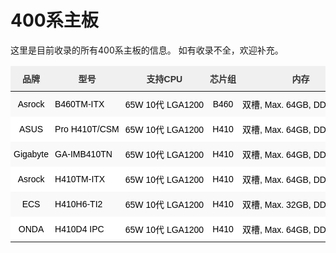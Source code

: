 # 400系主板

这里是目前收录的所有400系主板的信息。
如有收录不全，欢迎补充。

<style type="text/css">
.tg  {border-collapse:collapse;border-color:#ccc;border-spacing:0;}
.tg td{background-color:#fff;border-bottom-width:1px;border-color:#ccc;border-style:solid;border-top-width:1px;
  border-width:0px;color:#333;font-family:Arial, sans-serif;font-size:14px;overflow:hidden;padding:10px 5px;
  word-break:keep-all;white-space:nowrap;}
.tg th{background-color:#f0f0f0;border-bottom-width:1px;border-color:#ccc;border-style:solid;border-top-width:1px;
  border-width:0px;color:#333;font-family:Arial, sans-serif;font-size:14px;font-weight:normal;overflow:hidden;
  padding:10px 5px;word-break:keep-all;white-space:nowrap;}
.tg .tg-z4i2{border-color:#ffffff;text-align:left;vertical-align:middle}
.tg .tg-939m{background-color:#f9f9f9;border-color:#ffffff;color:#333;text-align:center;vertical-align:middle}
.tg .tg-aw21{border-color:#ffffff;font-weight:bold;text-align:center;vertical-align:top}
.tg .tg-pwav{background-color:#f9f9f9;border-color:#ffffff;text-align:center;vertical-align:middle}
.tg .tg-zbbp{background-color:#f9f9f9;border-color:#ffffff;text-align:left;vertical-align:middle}
.tg .tg-v0mg{border-color:#ffffff;text-align:center;vertical-align:middle}
.tg .tg-tv2j{border-color:#ffffff;color:#333;text-align:center;vertical-align:top}
.tg .tg-dvqx{background-color:#f9f9f9;border-color:#ffffff;text-align:center;vertical-align:top}
</style>
<table class="tg">
<thead>
  <tr>
    <th class="tg-aw21">品牌</th>
    <th class="tg-aw21">型号</th>
    <th class="tg-aw21">支持CPU</th>
    <th class="tg-aw21">芯片组</th>
    <th class="tg-aw21">内存</th>
    <th class="tg-aw21">通道</th>
    <th class="tg-aw21">HDMI接口</th>
    <th class="tg-aw21">DP接口</th>
    <th class="tg-aw21">其他显示接口</th>
    <th class="tg-aw21">LAN</th>
    <th class="tg-aw21"> PCI Express </th>
    <th class="tg-aw21">WIFI/BT</th>
    <th class="tg-aw21">M.2 规格</th>
    <th class="tg-aw21">速度</th>
    <th class="tg-aw21">mini PCIe/mSATA</th>
    <th class="tg-aw21">SATA</th>
    <th class="tg-aw21">USB 3</th>
    <th class="tg-aw21">USB 2</th>
    <th class="tg-aw21">其他</th>
    <th class="tg-aw21">备注</th>
  </tr>
</thead>
<tbody>
  <tr>
    <td class="tg-pwav"><span style="font-weight:400;font-style:normal;text-decoration:none;color:black">Asrock</span></td>
    <td class="tg-zbbp"><span style="font-weight:400;font-style:normal;text-decoration:none;color:black">B460TM-ITX</span></td>
    <td class="tg-zbbp"><span style="font-weight:400;font-style:normal;text-decoration:none;color:black">65W 10代 LGA1200</span></td>
    <td class="tg-pwav"><span style="font-weight:400;font-style:normal;text-decoration:none;color:black">B460</span></td>
    <td class="tg-pwav"><span style="font-weight:400;font-style:normal;text-decoration:none;color:black">双槽, Max. 64GB, DDR4 2933</span>  </td>
    <td class="tg-pwav"><span style="font-weight:400;font-style:normal;text-decoration:none;color:black">双</span></td>
    <td class="tg-pwav"><span style="font-weight:400;font-style:normal;text-decoration:none;color:black">1 x HDMI 1.4b </span></td>
    <td class="tg-pwav"><span style="font-weight:400;font-style:normal;text-decoration:none;color:black">无</span></td>
    <td class="tg-pwav"><span style="font-weight:400;font-style:normal;text-decoration:none;color:black">1 x LVDS </span></td>
    <td class="tg-pwav"><span style="font-weight:400;font-style:normal;text-decoration:none;color:black">1 x RTL8111H</span> </td>
    <td class="tg-pwav"><span style="font-weight:400;font-style:normal;text-decoration:none;color:black">无</span></td>
    <td class="tg-pwav"><span style="font-weight:400;font-style:normal;text-decoration:none;color:black">1 x M.2 2230</span> </td>
    <td class="tg-pwav"><span style="font-weight:400;font-style:normal;text-decoration:none;color:black">1 x 2260/2280</span></td>
    <td class="tg-pwav"><span style="font-weight:400;font-style:normal;text-decoration:none;color:black">x4</span></td>
    <td class="tg-939m"><span style="font-weight:400;font-style:normal;text-decoration:none;color:black">无</span></td>
    <td class="tg-pwav"><span style="font-weight:400;font-style:normal;text-decoration:none;color:black">2 x SATA 6Gb/s</span></td>
    <td class="tg-pwav"><span style="font-weight:400;font-style:normal;text-decoration:none;color:black">3.2 x4</span></td>
    <td class="tg-pwav"><span style="font-weight:400;font-style:normal;text-decoration:none;color:black">无</span></td>
    <td class="tg-pwav"></td>
    <td class="tg-pwav"></td>
  </tr>
  <tr>
    <td class="tg-v0mg"><span style="font-weight:400;font-style:normal;text-decoration:none;color:black">ASUS</span></td>
    <td class="tg-z4i2"><span style="font-weight:400;font-style:normal;text-decoration:none;color:black">Pro H410T/CSM</span></td>
    <td class="tg-z4i2"><span style="font-weight:400;font-style:normal;text-decoration:none;color:black">65W 10代 LGA1200</span></td>
    <td class="tg-v0mg"><span style="font-weight:400;font-style:normal;text-decoration:none;color:black">H410</span></td>
    <td class="tg-v0mg"><span style="font-weight:400;font-style:normal;text-decoration:none;color:black">双槽, Max. 64GB, DDR4 2933</span>  </td>
    <td class="tg-v0mg"><span style="font-weight:400;font-style:normal;text-decoration:none;color:black">双</span></td>
    <td class="tg-v0mg"><span style="font-weight:400;font-style:normal;text-decoration:none;color:black">1 x HDMI 1.4b </span></td>
    <td class="tg-v0mg"><span style="font-weight:400;font-style:normal;text-decoration:none;color:black">1 x DP 1.4 *</span></td>
    <td class="tg-v0mg"><span style="font-weight:400;font-style:normal;text-decoration:none;color:black">1 x LVDS </span></td>
    <td class="tg-v0mg"><span style="font-weight:400;font-style:normal;text-decoration:none;color:black">1 x RTL8111H</span></td>
    <td class="tg-v0mg"><span style="font-weight:400;font-style:normal;text-decoration:none;color:black">无</span></td>
    <td class="tg-v0mg"><span style="font-weight:400;font-style:normal;text-decoration:none;color:black">1 x M.2 2230</span> </td>
    <td class="tg-v0mg"><span style="font-weight:400;font-style:normal;text-decoration:none;color:black">1 x 2260/2280</span></td>
    <td class="tg-v0mg"><span style="font-weight:400;font-style:normal;text-decoration:none;color:black">x4</span></td>
    <td class="tg-tv2j"><span style="font-weight:400;font-style:normal;text-decoration:none;color:#333">无</span></td>
    <td class="tg-v0mg"><span style="font-weight:400;font-style:normal;text-decoration:none;color:black">2 x SATA 6Gb/s</span></td>
    <td class="tg-v0mg"><span style="font-weight:400;font-style:normal;text-decoration:none;color:black">3.1 x2</span></td>
    <td class="tg-v0mg"><span style="font-weight:400;font-style:normal;text-decoration:none;color:black">2.0 x2</span></td>
    <td class="tg-v0mg"></td>
    <td class="tg-v0mg"><span style="font-weight:400;font-style:normal;text-decoration:none;color:black">HDMI 1.4b 4096 x 2160 @ 24Hz</span></td>
  </tr>
  <tr>
    <td class="tg-pwav"><span style="font-weight:400;font-style:normal;text-decoration:none;color:black">Gigabyte</span></td>
    <td class="tg-zbbp"><span style="font-weight:400;font-style:normal;text-decoration:none;color:black">GA-IMB410TN</span></td>
    <td class="tg-zbbp"><span style="font-weight:400;font-style:normal;text-decoration:none;color:black">65W 10代 LGA1200</span></td>
    <td class="tg-pwav"><span style="font-weight:400;font-style:normal;text-decoration:none;color:black">H410</span></td>
    <td class="tg-pwav"><span style="font-weight:400;font-style:normal;text-decoration:none;color:black">双槽, Max. 64GB, DDR4 2933</span>  </td>
    <td class="tg-pwav"><span style="font-weight:400;font-style:normal;text-decoration:none;color:black">双</span></td>
    <td class="tg-pwav"><span style="font-weight:400;font-style:normal;text-decoration:none;color:black">1 x HDMI2.0, 2 x HDMI1.4a</span></td>
    <td class="tg-pwav"><span style="font-weight:400;font-style:normal;text-decoration:none;color:black">无</span></td>
    <td class="tg-pwav"><span style="font-weight:400;font-style:normal;text-decoration:none;color:black">1 x LVDS </span></td>
    <td class="tg-pwav"><span style="font-weight:400;font-style:normal;text-decoration:none;color:black">2 x Intel 千兆</span>  </td>
    <td class="tg-pwav"><span style="font-weight:400;font-style:normal;text-decoration:none;color:black">1 x PCI 3.0 x16</span></td>
    <td class="tg-pwav"><span style="font-weight:400;font-style:normal;text-decoration:none;color:black">1 x M.2 2230</span> </td>
    <td class="tg-pwav"><span style="font-weight:400;font-style:normal;text-decoration:none;color:black">1 x 2280</span></td>
    <td class="tg-pwav"><span style="font-weight:400;font-style:normal;text-decoration:none;color:black">x4</span></td>
    <td class="tg-pwav"><span style="font-weight:400;font-style:normal;text-decoration:none;color:black">1 x mini PCIe (全高)</span></td>
    <td class="tg-pwav"><span style="font-weight:400;font-style:normal;text-decoration:none;color:black">2 x SATA 6Gb/s</span></td>
    <td class="tg-pwav"><span style="font-weight:400;font-style:normal;text-decoration:none;color:black">3.0 x4</span></td>
    <td class="tg-pwav"><span style="font-weight:400;font-style:normal;text-decoration:none;color:black">无</span></td>
    <td class="tg-pwav"><span style="font-weight:400;font-style:normal;text-decoration:none;color:black">sim卡槽</span></td>
    <td class="tg-pwav"></td>
  </tr>
  <tr>
    <td class="tg-v0mg"><span style="font-weight:400;font-style:normal;text-decoration:none;color:black">Asrock</span></td>
    <td class="tg-z4i2"><span style="font-weight:400;font-style:normal;text-decoration:none;color:black">H410TM-ITX</span></td>
    <td class="tg-z4i2"><span style="font-weight:400;font-style:normal;text-decoration:none;color:black">65W 10代 LGA1200</span></td>
    <td class="tg-v0mg"><span style="font-weight:400;font-style:normal;text-decoration:none;color:black">H410</span></td>
    <td class="tg-v0mg"><span style="font-weight:400;font-style:normal;text-decoration:none;color:black">双槽, Max. 64GB, DDR4 2933</span>  </td>
    <td class="tg-v0mg"><span style="font-weight:400;font-style:normal;text-decoration:none;color:black">双</span></td>
    <td class="tg-v0mg"><span style="font-weight:400;font-style:normal;text-decoration:none;color:black">1 x HDMI 1.4b </span></td>
    <td class="tg-v0mg"><span style="font-weight:400;font-style:normal;text-decoration:none;color:black">无</span></td>
    <td class="tg-v0mg"><span style="font-weight:400;font-style:normal;text-decoration:none;color:black">1 x LVDS </span></td>
    <td class="tg-v0mg"><span style="font-weight:400;font-style:normal;text-decoration:none;color:black">1 x RTL8111H</span> </td>
    <td class="tg-v0mg"><span style="font-weight:400;font-style:normal;text-decoration:none;color:black">无</span></td>
    <td class="tg-v0mg"><span style="font-weight:400;font-style:normal;text-decoration:none;color:black">1 x M.2 2230</span> </td>
    <td class="tg-v0mg"><span style="font-weight:400;font-style:normal;text-decoration:none;color:black">1 x 2260/2280</span></td>
    <td class="tg-v0mg"><span style="font-weight:400;font-style:normal;text-decoration:none;color:black">x4</span></td>
    <td class="tg-v0mg"><span style="font-weight:400;font-style:normal;text-decoration:none;color:black">无</span></td>
    <td class="tg-v0mg"><span style="font-weight:400;font-style:normal;text-decoration:none;color:black">2 x SATA 6Gb/s</span></td>
    <td class="tg-v0mg"><span style="font-weight:400;font-style:normal;text-decoration:none;color:black">3.2 x4</span></td>
    <td class="tg-v0mg"><span style="font-weight:400;font-style:normal;text-decoration:none;color:black">无</span></td>
    <td class="tg-v0mg"></td>
    <td class="tg-v0mg"></td>
  </tr>
  <tr>
    <td class="tg-pwav"><span style="font-weight:400;font-style:normal;text-decoration:none;color:black">ECS</span></td>
    <td class="tg-zbbp"><span style="font-weight:400;font-style:normal;text-decoration:none;color:black">H410H6-TI2</span></td>
    <td class="tg-zbbp"><span style="font-weight:400;font-style:normal;text-decoration:none;color:black">65W 10代 LGA1200</span></td>
    <td class="tg-pwav"><span style="font-weight:400;font-style:normal;text-decoration:none;color:black">H410</span></td>
    <td class="tg-pwav"><span style="font-weight:400;font-style:normal;text-decoration:none;color:black">双槽, Max. 32GB, DDR4 2933</span>  </td>
    <td class="tg-pwav"><span style="font-weight:400;font-style:normal;text-decoration:none;color:black">双</span></td>
    <td class="tg-pwav"><span style="font-weight:400;font-style:normal;text-decoration:none;color:black">1 x HDMI 1.4b </span></td>
    <td class="tg-pwav"><span style="font-weight:400;font-style:normal;text-decoration:none;color:black">无</span></td>
    <td class="tg-pwav"><span style="font-weight:400;font-style:normal;text-decoration:none;color:black">1 x LVDS</span></td>
    <td class="tg-pwav"><span style="font-weight:400;font-style:normal;text-decoration:none;color:black">1 x RTL8111H</span> </td>
    <td class="tg-pwav"><span style="font-weight:400;font-style:normal;text-decoration:none;color:black">无</span></td>
    <td class="tg-dvqx"> <span style="font-weight:400;font-style:normal;text-decoration:none;color:black">1 x M.2 2230</span>  <span style="font-weight:400;font-style:normal;text-decoration:none;color:black">支持CNVi</span></td>
    <td class="tg-pwav"><span style="font-weight:400;font-style:normal;text-decoration:none;color:black">1 x 2260/2280</span></td>
    <td class="tg-pwav"><span style="font-weight:400;font-style:normal;text-decoration:none;color:black">x2</span></td>
    <td class="tg-pwav"><span style="font-weight:400;font-style:normal;text-decoration:none;color:black">无</span></td>
    <td class="tg-pwav"><span style="font-weight:400;font-style:normal;text-decoration:none;color:black">2 x SATA 6Gb/s</span></td>
    <td class="tg-pwav"><span style="font-weight:400;font-style:normal;text-decoration:none;color:black">3.1 x2</span></td>
    <td class="tg-pwav"><span style="font-weight:400;font-style:normal;text-decoration:none;color:black">2.0 x2</span></td>
    <td class="tg-pwav"></td>
    <td class="tg-pwav"></td>
  </tr>
  <tr>
    <td class="tg-v0mg"><span style="font-weight:400;font-style:normal;text-decoration:none;color:black">ONDA</span></td>
    <td class="tg-z4i2"><span style="font-weight:400;font-style:normal;text-decoration:none;color:black">H410D4 IPC</span> </td>
    <td class="tg-z4i2"><span style="font-weight:400;font-style:normal;text-decoration:none;color:black">65W 10代 LGA1200</span></td>
    <td class="tg-v0mg"><span style="font-weight:400;font-style:normal;text-decoration:none;color:black">H410</span></td>
    <td class="tg-v0mg"><span style="font-weight:400;font-style:normal;text-decoration:none;color:black">双槽, Max. 64GB, DDR4 2933</span>  </td>
    <td class="tg-v0mg"><span style="font-weight:400;font-style:normal;text-decoration:none;color:black">双</span></td>
    <td class="tg-v0mg"><span style="font-weight:400;font-style:normal;text-decoration:none;color:black">1 x HDMI</span> </td>
    <td class="tg-v0mg"><span style="font-weight:400;font-style:normal;text-decoration:none;color:black">1 x DP</span></td>
    <td class="tg-v0mg"><span style="font-weight:400;font-style:normal;text-decoration:none;color:black">无</span></td>
    <td class="tg-v0mg"><span style="font-weight:400;font-style:normal;text-decoration:none;color:black">1 x 千兆</span>  </td>
    <td class="tg-v0mg"><span style="font-weight:400;font-style:normal;text-decoration:none;color:black">无</span></td>
    <td class="tg-v0mg"><span style="font-weight:400;font-style:normal;text-decoration:none;color:black">1 x M.2 2230</span> </td>
    <td class="tg-v0mg"><span style="font-weight:400;font-style:normal;text-decoration:none;color:black">1 x 2242/2260/2280</span></td>
    <td class="tg-v0mg"><span style="font-weight:400;font-style:normal;text-decoration:none;color:black">x4</span></td>
    <td class="tg-v0mg"><span style="font-weight:400;font-style:normal;text-decoration:none;color:black">无</span></td>
    <td class="tg-v0mg"><span style="font-weight:400;font-style:normal;text-decoration:none;color:black">2 x SATA 6Gb/s</span></td>
    <td class="tg-v0mg"><span style="font-weight:400;font-style:normal;text-decoration:none;color:black">3.0 x4</span></td>
    <td class="tg-v0mg"><span style="font-weight:400;font-style:normal;text-decoration:none;color:black">无</span></td>
    <td class="tg-v0mg"></td>
    <td class="tg-v0mg"></td>
  </tr>
</tbody>
</table>